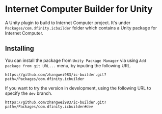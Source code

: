 # Internet Computer Builder for Unity
A Unity plugin to build to Internet Computer project. It's under `Packages/com.dfinity.icbuilder` folder which contains a Unity package for Internet Computer.

## Installing
You can install the package from `Unity Package Manager` via using `Add package from git URL...` menu, by inputing the following URL.

```
https://github.com/zhangwei983/ic-builder.git?path=/Packages/com.dfinity.icbuilder
```

If you want to try the version in development, using the following URL to specify the `dev` branch.

```
https://github.com/zhangwei983/ic-builder.git?path=/Packages/com.dfinity.icbuilder#dev
```
